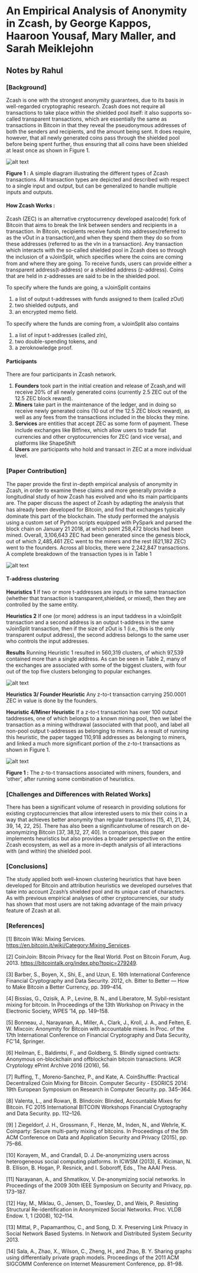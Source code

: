# An Empirical Analysis of Anonymity in Zcash, by George Kappos, Haaroon Yousaf, Mary Maller, and Sarah Meiklejohn  #
## Notes by Rahul ##

### **[Background]** ###  

Zcash is one with the strongest anonymity guarantees, due to its basis in well-regarded cryptographic research. Zcash does not require all transactions to take place within the shielded pool itself: it also supports so-called transparent transactions, which are essentially the same as transactions in Bitcoin in that they reveal the pseudonymous addresses of both the senders and recipients, and the amount being sent. It does require, however, that all newly generated coins pass through the shielded pool before being spent further, thus ensuring that all coins have been shielded at least once as shown in Figure 1.


![alt text](/Images/Capture4.PNG)

**Figure 1 :** A simple diagram illustrating the different types of Zcash transactions. All transaction types are depicted and described with respect to a single input and output, but can be generalized to handle multiple inputs and outputs.


#### How Zcash Works : ####

Zcash (ZEC) is an alternative cryptocurrency developed asa(code) fork of Bitcoin that aims to break the link between senders and recipients in a transaction. In Bitcoin, recipients receive funds into addresses(referred to as the vOut in a transaction),and when they spend them they do so from these addresses (referred to as the vIn in a transaction). Any transaction which interacts with the so-called shielded pool in Zcash does so through the inclusion of a vJoinSplit, which speciﬁes where the coins are coming from and where they are going. To receive funds, users can provide either a transparent address(t-address) or a shielded address (z-address). Coins that are held in z-addresses are said to be in the shielded pool.

To specify where the funds are going, a vJoinSplit contains
1. a list of output t-addresses with funds assigned to them (called zOut)
2. two shielded outputs, and 
3. an encrypted memo ﬁeld. 

To specify where the funds are coming from, a vJoinSplit also contains 
1. a list of input t-addresses (called zIn), 
2. two double-spending tokens, and 
3. a zeroknowledge proof.

#### Participants ####
 
There are four participants in Zcash network.
1. **Founders** took part in the initial creation and release of Zcash,and will receive 20% of all newly generated coins (currently 2.5 ZEC out of the 12.5 ZEC block reward). 
2. **Miners** take part in the maintenance of the ledger, and in doing so receive newly generated coins (10 out of the 12.5 ZEC block reward), as well as any fees from the transactions included in the blocks they mine.
3. **Services** are entities that accept ZEC as some form of payment. These include exchanges like Bitﬁnex, which allow users to trade ﬁat currencies and other cryptocurrencies for ZEC (and vice versa), and platforms like ShapeShift 
4.  **Users** are participants who hold and transact in ZEC at a more individual level.


### **[Paper Contribution]** ### 
The paper provide the first in-depth empirical analysis of anonymity in Zcash, in order to examine these claims and more generally provide a longitudinal study of how Zcash has evolved and who its main participants are. The paper discuss the aspect of Zcash by adapting the analysis that has already been developed for Bitcoin, and ﬁnd that exchanges typically dominate this part of the blockchain. The study performed the analysis using a custom set of Python scripts equipped with PySpark and parsed the block chain on January 21 2018, at which point 258,472 blocks had been mined. Overall, 3,106,643 ZEC had been generated since the genesis block, out of which 2,485,461 ZEC went to the miners and the rest (621,182 ZEC) went to the founders. Across all blocks, there were 2,242,847 transactions. A complete breakdown of the transaction types is in Table 1

![alt text](/Images/Capture5.PNG)

#### T-address clustering ####

**Heuristics 1** If two or more t-addresses are inputs in the same transaction (whether that transaction is transparent,shielded, or mixed), then they are controlled by the same entity.

**Heuristics 2** If one (or more) address is an input taddress in a vJoinSplit transaction and a second address is an output t-address in the same vJoinSplit transaction, then if the size of zOut is 1 (i.e., this is the only transparent output address), the second address belongs to the same user who controls the input addresses.

**Results** Running Heuristic 1 resulted in 560,319 clusters, of which 97,539 contained more than a single address. As can be seen in Table 2, many of the exchanges are associated with some of the biggest clusters, with four out of the top five clusters belonging to popular exchanges.

![alt text](/Images/Capture6.PNG)

**Heuristics 3/ Founder Heuristic** Any z-to-t transaction carrying 250.0001 ZEC in value is done by the founders.

**Heuristic 4/Miner Heuristic**  If a z-to-t transaction has over 100 output taddresses, one of which belongs to a known mining pool, then we label the transaction as a mining withdrawal (associated with that pool), and label all non-pool output t-addresses as belonging to miners. As a result of running this heuristic, the paper tagged 110,918 addresses as belonging to miners, and linked a much more significant portion of the z-to-t transactions as shown in Figure 1.

![alt text](/Images/Capture7.PNG)

**Figure 1 :** The z-to-t transactions associated with miners, founders, and ‘other’, after running some combination of  heuristics. 


### **[Challenges and Differences with Related Works]** ### 
There has been a significant volume of research in providing solutions for existing cryptocurrencies that allow interested users to mix their coins in a way that achieves better anonymity than regular transactions [15, 41, 21, 24, 39, 14, 22, 25]. There has also been a significantvolume of research on de-anonymizing Bitcoin [37, 38,12, 27, 40]. In comparison, this paper implements heuristics but also provides a broader perspective on the entire Zcash ecosystem, as well as a more in-depth analysis of all interactions with (and within) the shielded pool.

### **[Conclusions]** ### 
The study applied both well-known clustering heuristics that have been developed for Bitcoin and attribution heuristics we developed ourselves that take into account Zcash’s shielded pool and its unique cast of characters. As with previous empirical analyses of other cryptocurrencies, our study has shown that most users are not taking advantage of the main privacy feature of Zcash at all. 


### **[References]** ### 
[1] Bitcoin Wiki: Mixing Services. https://en.bitcoin.it/wiki/Category:Mixing_Services.

[2] CoinJoin: Bitcoin Privacy for the Real World. Post on Bitcoin Forum, Aug. 2013. https://bitcointalk.org/index.php?topic=279249.

[3] Barber, S., Boyen, X., Shi, E., and Uzun, E. 16th International Conference Financial Cryptography and Data Security. 2012, ch. Bitter to Better — How to Make Bitcoin a Better Currency, pp. 399–414.

[4] Bissias, G., Ozisik, A. P., Levine, B. N., and Liberatore, M. Sybil-resistant mixing for bitcoin. In Proceedings of the 13th Workshop on Privacy in the Electronic Society,
WPES ’14, pp. 149–158.

[5] Bonneau, J., Narayanan, A., Miller, A., Clark, J., Kroll, J. A., and Felten, E. W. Mixcoin: Anonymity for Bitcoin with accountable mixes. In Proc. of the 17th International Conference on Financial Cryptography and Data Security, FC’14, Springer.

[6] Heilman, E., Baldimtsi, F., and Goldberg, S. Blindly signed contracts: Anonymous on-blockchain and offblockchain bitcoin transactions. IACR Cryptology ePrint Archive 2016 (2016), 56.

[7] Ruffing, T., Moreno-Sanchez, P., and Kate, A. CoinShuffle: Practical Decentralized Coin Mixing for Bitcoin. Computer Security - ESORICS 2014: 19th European Symposium on Research in Computer Security. pp. 345–364.

[8] Valenta, L., and Rowan, B. Blindcoin: Blinded, Accountable Mixes for Bitcoin. FC 2015 International BITCOIN Workshops Financial Cryptography and Data Security.
pp. 112–126.

[9] ] Ziegeldorf, J. H., Grossmann, F., Henze, M., Inden, N., and Wehrle, K. Coinparty: Secure multi-party mixing of bitcoins. In Proceedings of the 5th ACM Conference on Data and Application Security and Privacy (2015), pp. 75–86.

[10] Korayem, M., and Crandall, D. J. De-anonymizing users across heterogeneous social computing platforms. In ICWSM (2013), E. Kiciman, N. B. Ellison, B. Hogan, P. Resnick,
and I. Soboroff, Eds., The AAAI Press.

[11] Narayanan, A., and Shmatikov, V. De-anonymizing social networks. In Proceedings of the 2009 30th IEEE Symposium on Security and Privacy, pp. 173–187.

[12] Hay, M., Miklau, G., Jensen, D., Towsley, D., and Weis, P. Resisting Structural Re-identification in Anonymized Social Networks. Proc. VLDB Endow. 1, 1 (2008), 102–114.

[13] Mittal, P., Papamanthou, C., and Song, D. X. Preserving Link Privacy in Social Network Based Systems. In Network and Distributed System Security 2013.

[14] Sala, A., Zhao, X., Wilson, C., Zheng, H., and Zhao, B. Y. Sharing graphs using differentially private graph models. Proceedings of the 2011 ACM SIGCOMM Conference on Internet Measurement Conference, pp. 81–98.
